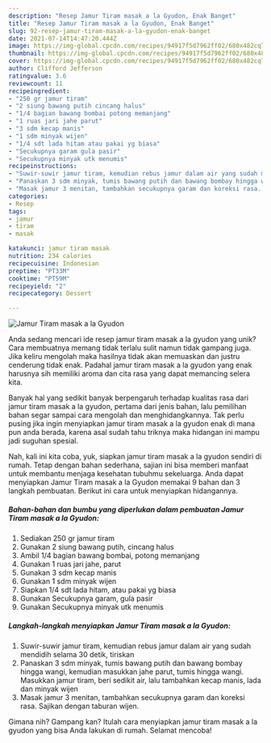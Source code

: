 ```yaml
---
description: "Resep Jamur Tiram masak a la Gyudon, Enak Banget"
title: "Resep Jamur Tiram masak a la Gyudon, Enak Banget"
slug: 92-resep-jamur-tiram-masak-a-la-gyudon-enak-banget
date: 2021-07-14T14:47:20.444Z
image: https://img-global.cpcdn.com/recipes/94917f5d7962ff02/680x482cq70/jamur-tiram-masak-a-la-gyudon-foto-resep-utama.jpg
thumbnail: https://img-global.cpcdn.com/recipes/94917f5d7962ff02/680x482cq70/jamur-tiram-masak-a-la-gyudon-foto-resep-utama.jpg
cover: https://img-global.cpcdn.com/recipes/94917f5d7962ff02/680x482cq70/jamur-tiram-masak-a-la-gyudon-foto-resep-utama.jpg
author: Clifford Jefferson
ratingvalue: 3.6
reviewcount: 11
recipeingredient:
- "250 gr jamur tiram"
- "2 siung bawang putih cincang halus"
- "1/4 bagian bawang bombai potong memanjang"
- "1 ruas jari jahe parut"
- "3 sdm kecap manis"
- "1 sdm minyak wijen"
- "1/4 sdt lada hitam atau pakai yg biasa"
- "Secukupnya garam gula pasir"
- "Secukupnya minyak utk menumis"
recipeinstructions:
- "Suwir-suwir jamur tiram, kemudian rebus jamur dalam air yang sudah mendidih selama 30 detik, tiriskan"
- "Panaskan 3 sdm minyak, tumis bawang putih dan bawang bombay hingga wangi, kemudian masukkan jahe parut, tumis hingga wangi. Masukkan jamur tiram, beri sedikit air, lalu tambahkan kecap manis, lada dan minyak wijen"
- "Masak jamur 3 menitan, tambahkan secukupnya garam dan koreksi rasa. Sajikan dengan taburan wijen."
categories:
- Resep
tags:
- jamur
- tiram
- masak

katakunci: jamur tiram masak 
nutrition: 234 calories
recipecuisine: Indonesian
preptime: "PT33M"
cooktime: "PT59M"
recipeyield: "2"
recipecategory: Dessert

---
```



![Jamur Tiram masak a la Gyudon](https://img-global.cpcdn.com/recipes/94917f5d7962ff02/680x482cq70/jamur-tiram-masak-a-la-gyudon-foto-resep-utama.jpg)

Anda sedang mencari ide resep jamur tiram masak a la gyudon yang unik? Cara membuatnya memang tidak terlalu sulit namun tidak gampang juga. Jika keliru mengolah maka hasilnya tidak akan memuaskan dan justru cenderung tidak enak. Padahal jamur tiram masak a la gyudon yang enak harusnya sih memiliki aroma dan cita rasa yang dapat memancing selera kita.



Banyak hal yang sedikit banyak berpengaruh terhadap kualitas rasa dari jamur tiram masak a la gyudon, pertama dari jenis bahan, lalu pemilihan bahan segar sampai cara mengolah dan menghidangkannya. Tak perlu pusing jika ingin menyiapkan jamur tiram masak a la gyudon enak di mana pun anda berada, karena asal sudah tahu triknya maka hidangan ini mampu jadi suguhan spesial.


Nah, kali ini kita coba, yuk, siapkan jamur tiram masak a la gyudon sendiri di rumah. Tetap dengan bahan sederhana, sajian ini bisa memberi manfaat untuk membantu menjaga kesehatan tubuhmu sekeluarga. Anda dapat menyiapkan Jamur Tiram masak a la Gyudon memakai 9 bahan dan 3 langkah pembuatan. Berikut ini cara untuk menyiapkan hidangannya.

<!--inarticleads1-->

##### Bahan-bahan dan bumbu yang diperlukan dalam pembuatan Jamur Tiram masak a la Gyudon:

1. Sediakan 250 gr jamur tiram
1. Gunakan 2 siung bawang putih, cincang halus
1. Ambil 1/4 bagian bawang bombai, potong memanjang
1. Gunakan 1 ruas jari jahe, parut
1. Gunakan 3 sdm kecap manis
1. Gunakan 1 sdm minyak wijen
1. Siapkan 1/4 sdt lada hitam, atau pakai yg biasa
1. Gunakan Secukupnya garam, gula pasir
1. Gunakan Secukupnya minyak utk menumis




<!--inarticleads2-->

##### Langkah-langkah menyiapkan Jamur Tiram masak a la Gyudon:

1. Suwir-suwir jamur tiram, kemudian rebus jamur dalam air yang sudah mendidih selama 30 detik, tiriskan
1. Panaskan 3 sdm minyak, tumis bawang putih dan bawang bombay hingga wangi, kemudian masukkan jahe parut, tumis hingga wangi. Masukkan jamur tiram, beri sedikit air, lalu tambahkan kecap manis, lada dan minyak wijen
1. Masak jamur 3 menitan, tambahkan secukupnya garam dan koreksi rasa. Sajikan dengan taburan wijen.




Gimana nih? Gampang kan? Itulah cara menyiapkan jamur tiram masak a la gyudon yang bisa Anda lakukan di rumah. Selamat mencoba!
